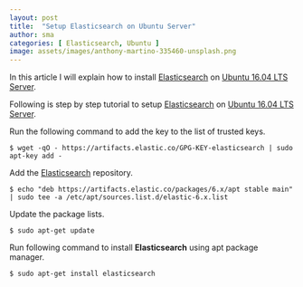 ```yaml
---
layout: post
title:  "Setup Elasticsearch on Ubuntu Server"
author: sma
categories: [ Elasticsearch, Ubuntu ]
image: assets/images/anthony-martino-335460-unsplash.png
---
```


In this article I will explain how to install [Elasticsearch](https://www.elastic.co/) on [Ubuntu 16.04 LTS Server](http://releases.ubuntu.com/16.04/).

Following is step by step tutorial to setup [Elasticsearch](https://www.elastic.co/) on [Ubuntu 16.04 LTS Server](http://releases.ubuntu.com/16.04/).

Run the following command to add the key to the list of trusted keys.

```
$ wget -qO - https://artifacts.elastic.co/GPG-KEY-elasticsearch | sudo apt-key add -
```

Add the [Elasticsearch](https://www.elastic.co/) repository.
```
$ echo "deb https://artifacts.elastic.co/packages/6.x/apt stable main" | sudo tee -a /etc/apt/sources.list.d/elastic-6.x.list
```

Update the package lists.

```
$ sudo apt-get update
```

Run following command to install **Elasticsearch** using apt package manager.

```
$ sudo apt-get install elasticsearch
```